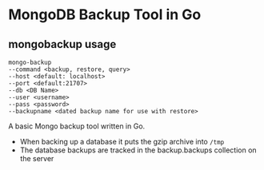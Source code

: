 # MongoDB Backup Tool in Go

## mongobackup usage

```
mongo-backup
--command <backup, restore, query>
--host <default: localhost>
--port <default:21707>
--db <DB Name>
--user <username>
--pass <password>
--backupname <dated backup name for use with restore>
```

A basic Mongo backup tool written in Go.

- When backing up a database it puts the gzip archive into `/tmp`
- The database backups are tracked in the backup.backups collection on the server
